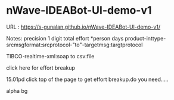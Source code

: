 # nWave-IDEABot-UI-demo-v1

URL : 
https://s-gunalan.github.io/nWave-IDEABot-UI-demo-v1/

Notes:
precision 1 digit
total effort
*person days
product-inttype-srcmsgformat:srcprotocol-"to"-targetmsg:targtprotocol

TIBCO-realtime-xml:soap to csv:file


click here for effort breakup

15.01pd
click top of the page to get effort breakup.do you need.....

alpha bg

